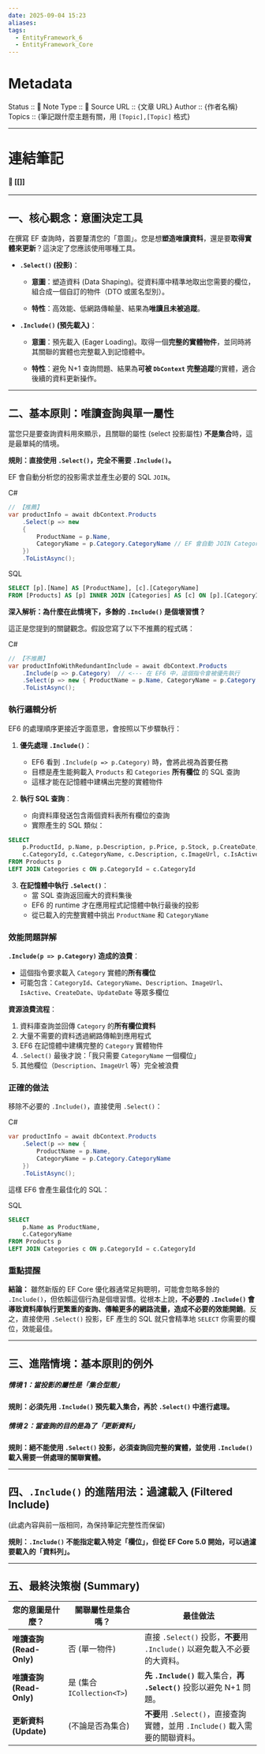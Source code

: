 ```yaml
---
date: 2025-09-04 15:23
aliases:
tags:
  - EntityFramework_6
  - EntityFramework_Core
---
```

# Metadata
Status :: 🌱
Note Type :: 📰
Source URL :: {文章 URL}
Author :: {作者名稱}
Topics :: {筆記跟什麼主題有關，用 `[Topic],[Topic]` 格式}

---
# 連結筆記
#### 📑 [[]]

---
## **一、核心觀念：意圖決定工具**

在撰寫 EF 查詢時，首要釐清您的「意圖」。您是想**塑造唯讀資料**，還是要**取得實體來更新**？這決定了您應該使用哪種工具。

- **`.Select()` (投影)**：
    
    - **意圖**：塑造資料 (Data Shaping)。從資料庫中精準地取出您需要的欄位，組合成一個自訂的物件（DTO 或匿名型別）。
        
    - **特性**：高效能、低網路傳輸量、結果為**唯讀且未被追蹤**。
        
- **`.Include()` (預先載入)**：
    
    - **意圖**：預先載入 (Eager Loading)。取得一個**完整的實體物件**，並同時將其關聯的實體也完整載入到記憶體中。
        
    - **特性**：避免 N+1 查詢問題、結果為**可被 `DbContext` 完整追蹤**的實體，適合後續的資料更新操作。        

---

## **二、基本原則：唯讀查詢與單一屬性**

當您只是要查詢資料用來顯示，且關聯的屬性 (select 投影屬性) **不是集合**時，這是最單純的情境。

**規則：直接使用 `.Select()`，完全不需要 `.Include()`。**

EF 會自動分析您的投影需求並產生必要的 SQL `JOIN`。

C#
```csharp
// 【推薦】
var productInfo = await dbContext.Products
    .Select(p => new 
    {
        ProductName = p.Name,
        CategoryName = p.Category.CategoryName // EF 會自動 JOIN Categories 資料表
    })
    .ToListAsync();
```

SQL
```sql
SELECT [p].[Name] AS [ProductName], [c].[CategoryName] 
FROM [Products] AS [p] INNER JOIN [Categories] AS [c] ON [p].[CategoryId] = [c].[CategoryId]
```

**深入解析：為什麼在此情境下，多餘的 `.Include()` 是個壞習慣？**

這正是您提到的關鍵觀念。假設您寫了以下不推薦的程式碼：

C#
```csharp
// 【不推薦】
var productInfoWithRedundantInclude = await dbContext.Products
    .Include(p => p.Category)  // <--- 在 EF6 中，這個指令會被優先執行
    .Select(p => new { ProductName = p.Name, CategoryName = p.Category.CategoryName })
    .ToListAsync();
```

### 執行邏輯分析

EF6 的處理順序更接近字面意思，會按照以下步驟執行：

1. **優先處理 `.Include()`**：
    - EF6 看到 `.Include(p => p.Category)` 時，會將此視為首要任務
    - 目標是產生能夠載入 `Products` 和 `Categories` **所有欄位** 的 SQL 查詢
    - 這樣才能在記憶體中建構出完整的實體物件
    
2. **執行 SQL 查詢**：    
    - 向資料庫發送包含兩個資料表所有欄位的查詢
    - 實際產生的 SQL 類似：
    
```sql
SELECT 
	p.ProductId, p.Name, p.Description, p.Price, p.Stock, p.CreateDate, -- Products 的所有欄位
	c.CategoryId, c.CategoryName, c.Description, c.ImageUrl, c.IsActive -- Categories 的所有欄位
FROM Products p
LEFT JOIN Categories c ON p.CategoryId = c.CategoryId
```
    
3. **在記憶體中執行 `.Select()`**：
    - 當 SQL 查詢返回龐大的資料集後
    - EF6 的 runtime 才在應用程式記憶體中執行最後的投影
    - 從已載入的完整實體中挑出 `ProductName` 和 `CategoryName`

### 效能問題詳解

**`.Include(p => p.Category)` 造成的浪費**：

- 這個指令要求載入 `Category` 實體的**所有欄位**
- 可能包含：`CategoryId`、`CategoryName`、`Description`、`ImageUrl`、`IsActive`、`CreateDate`、`UpdateDate` 等眾多欄位

**資源浪費流程**：

1. 資料庫查詢並回傳 `Category` 的**所有欄位資料**
2. 大量不需要的資料透過網路傳輸到應用程式
3. EF6 在記憶體中建構完整的 `Category` 實體物件
4. `.Select()` 最後才說：「我只需要 `CategoryName` 一個欄位」
5. 其他欄位（`Description`、`ImageUrl` 等）完全被浪費

### 正確的做法

移除不必要的 `.Include()`，直接使用 `.Select()`：

C#
```csharp
var productInfo = await dbContext.Products
    .Select(p => new { 
        ProductName = p.Name, 
        CategoryName = p.Category.CategoryName 
    })
    .ToListAsync();
```

這樣 EF6 會產生最佳化的 SQL：

SQL
```sql
SELECT 
    p.Name as ProductName,
    c.CategoryName 
FROM Products p
LEFT JOIN Categories c ON p.CategoryId = c.CategoryId
```

### 重點提醒    

**結論：** 雖然新版的 EF Core 優化器通常足夠聰明，可能會忽略多餘的 `.Include()`，但依賴這個行為是個壞習慣。從根本上說，**不必要的 `.Include()` 會導致資料庫執行更繁重的查詢、傳輸更多的網路流量，造成不必要的效能開銷**。反之，直接使用 `.Select()` 投影，EF 產生的 SQL 就只會精準地 `SELECT` 你需要的欄位，效能最佳。

---

## **三、進階情境：基本原則的例外**

##### **情境 1：當投影的屬性是「集合型態」**

**規則：必須先用 `.Include()` 預先載入集合，再於 `.Select()` 中進行處理。**

##### **情境 2：當查詢的目的是為了「更新資料」**

**規則：絕不能使用 `.Select()` 投影，必須查詢回完整的實體，並使用 `.Include()` 載入需要一併處理的關聯實體。**

---

## **四、`.Include()` 的進階用法：過濾載入 (Filtered Include)**

(此處內容與前一版相同，為保持筆記完整性而保留)

**規則：`.Include()` 不能指定載入特定「欄位」，但從 EF Core 5.0 開始，可以過濾要載入的「資料列」。**

---

## **五、最終決策樹 (Summary)**

|您的意圖是什麼？|關聯屬性是集合嗎？|最佳做法|
|---|---|---|
|**唯讀查詢 (Read-Only)**|否 (單一物件)|直接 `.Select()` 投影，**不要**用 `.Include()` 以避免載入不必要的大資料。|
|**唯讀查詢 (Read-Only)**|是 (集合 `ICollection<T>`)|**先 `.Include()`** 載入集合，**再 `.Select()`** 投影以避免 N+1 問題。|
|**更新資料 (Update)**|(不論是否為集合)|**不要**用 `.Select()`，直接查詢實體，並用 `.Include()` 載入需要的關聯資料。|
